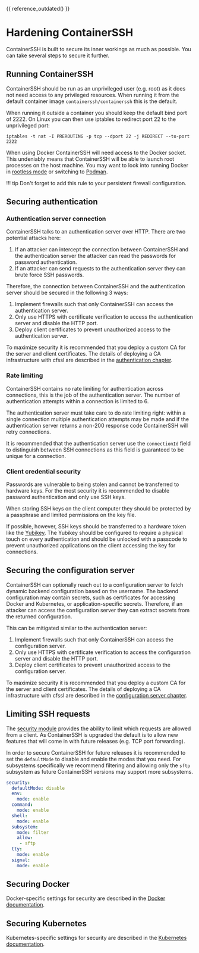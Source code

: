 {{ reference_outdated() }}

<h1>Hardening ContainerSSH</h1>

ContainerSSH is built to secure its inner workings as much as possible. You can take several steps to secure it further.

## Running ContainerSSH

ContainerSSH should be run as an unprivileged user (e.g. root) as it does not need access to any privileged resources. When running it from the default container image `containerssh/containerssh` this is the default.

When running it outside a container you should keep the default bind port of 2222. On Linux you can then use iptables to redirect port 22 to the unprivileged port:

```
iptables -t nat -I PREROUTING -p tcp --dport 22 -j REDIRECT --to-port 2222
```

When using Docker ContainerSSH will need access to the Docker socket. This undeniably means that ContainerSSH will be able to launch root processes on the host machine. You may want to look into running Docker in
[rootless mode](https://docs.docker.com/engine/security/rootless/) or switching to [Podman](https://podman.io/).

!!! tip
    Don't forget to add this rule to your persistent firewall configuration.

## Securing authentication

### Authentication server connection

ContainerSSH talks to an authentication server over HTTP. There are two potential attacks here:

1. If an attacker can intercept the connection between ContainerSSH and the authentication server the attacker can read the passwords for password authentication.
2. If an attacker can send requests to the authentication server they can brute force SSH passwords.

Therefore, the connection between ContainerSSH and the authentication server should be secured in the following 3 ways:

1. Implement firewalls such that only ContainerSSH can access the authentication server.
2. Only use HTTPS with certificate verification to access the authentication server and disable the HTTP port.
3. Deploy client certificates to prevent unauthorized access to the authentication server.

To maximize security it is recommended that you deploy a custom CA for the server and client certificates. The details of deploying a CA infrastructure with cfssl are described in the [authentication chapter](auth.md).

### Rate limiting

ContainerSSH contains no rate limiting for authentication across connections, this is the job of the authentication server. The number of authentication attempts within a connection is limited to 6.

The authentication server must take care to do rate limiting right: within a single connection multiple authentication attempts may be made and if the authentication server returns a non-200 response code ContainerSSH will retry connections.

It is recommended that the authentication server use the `connectionId` field to distinguish between SSH connections as this field is guaranteed to be unique for a connection.

### Client credential security

Passwords are vulnerable to being stolen and cannot be transferred to hardware keys. For the most security it is recommended to disable password authentication and only use SSH keys.

When storing SSH keys on the client computer they should be protected by a passphrase and limited permissions on the key file. 

If possible, however, SSH keys should be transferred to a hardware token like the [Yubikey](https://developers.yubico.com/PGP/SSH_authentication/). The Yubikey should be configured to require a physical touch on every authentication and should be unlocked with a passcode to prevent unauthorized applications on the client accessing the key for connections.

## Securing the configuration server

ContainerSSH can optionally reach out to a configuration server to fetch dynamic backend configuration based on the username. The backend configuration may contain secrets, such as certificates for accessing Docker and Kubernetes, or application-specific secrets. Therefore, if an attacker can access the configuration server they can extract secrets from the returned configuration.

This can be mitigated similar to the authentication server:

1. Implement firewalls such that only ContainerSSH can access the configuration server.
2. Only use HTTPS with certificate verification to access the configuration server and disable the HTTP port.
3. Deploy client certificates to prevent unauthorized access to the configuration server.

To maximize security it is recommended that you deploy a custom CA for the server and client certificates. The details of deploying a CA infrastructure with cfssl are described in the [configuration server chapter](configserver.md).

## Limiting SSH requests

The [security module](security.md) provides the ability to limit which requests are allowed from a client. As ContainerSSH is upgraded the default is to allow new features that will come in with future releases (e.g. TCP port forwarding).

In order to secure ContainerSSH for future releases it is recommended to set the `defaultMode` to disable and enable the modes that you need. For subsystems specifically we recommend filtering and allowing only the `sftp` subsystem as future ContainerSSH versions may support more subsystems.

```yaml
security:
  defaultMode: disable
  env:
    mode: enable
  command:
    mode: enable
  shell:
    mode: enable
  subsystem:
    mode: filter
    allow:
     - sftp
  tty:
    mode: enable
  signal:
    mode: enable
```

## Securing Docker

Docker-specific settings for security are described in the [Docker documentation](docker.md#securing-docker). 

## Securing Kubernetes

Kubernetes-specific settings for security are described in the [Kubernetes documentation](kubernetes.md#securing-kubernetes).
